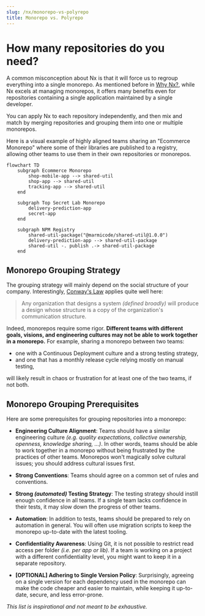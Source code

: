 ```yaml
---
slug: /nx/monorepo-vs-polyrepo
title: Monorepo vs. Polyrepo
---
```


# How many repositories do you need?

A common misconception about Nx is that it will force us to regroup everything into a single monorepo.
As mentioned before in [Why Nx?](./01-why-nx.md), while Nx excels at managing monorepos, it offers many benefits even for repositories containing a single application maintained by a single developer.

You can apply Nx to each repository independently, and then mix and match by merging repositories and grouping them into one or multiple monorepos.

Here is a visual example of highly aligned teams sharing an "Ecommerce Monorepo" where some of their libraries are published to a registry, allowing other teams to use them in their own repositories or monorepos.

```mermaid
flowchart TD
    subgraph Ecommerce Monorepo
        shop-mobile-app --> shared-util
        shop-app --> shared-util
        tracking-app --> shared-util
    end

    subgraph Top Secret Lab Monorepo
        delivery-prediction-app
        secret-app
    end

    subgraph NPM Registry
        shared-util-package("@marmicode/shared-util@1.0.0")
        delivery-prediction-app --> shared-util-package
        shared-util -. publish .-> shared-util-package
    end
```

## Monorepo Grouping Strategy

The grouping strategy will mainly depend on the social structure of your company.
Interestingly, [Conway's Law](http://www.melconway.com/Home/Conways_Law.html) applies quite well here:

> Any organization that designs a system _(defined broadly)_ will produce a design whose structure is a copy of the organization's communication structure.

Indeed, monorepos require some rigor. **Different teams with different goals, visions, and engineering cultures may not be able to work together in a monorepo.**
For example, sharing a monorepo between two teams:

- one with a Continuous Deployment culture and a strong testing strategy,
- and one that has a monthly release cycle relying mostly on manual testing,

will likely result in chaos or frustration for at least one of the two teams, if not both.

## Monorepo Grouping Prerequisites

Here are some prerequisites for grouping repositories into a monorepo:

- **Engineering Culture Alignment**: Teams should have a similar engineering culture _(e.g. quality expectations, collective ownership, openness, knowledge sharing, ...)_. In other words, teams should be able to work together in a monorepo without being frustrated by the practices of other teams. Monorepos won't magically solve cultural issues; you should address cultural issues first.

- **Strong Conventions**: Teams should agree on a common set of rules and conventions.

- **Strong _(automated)_ Testing Strategy**: The testing strategy should instill enough confidence in all teams. If a single team lacks confidence in their tests, it may slow down the progress of other teams.

- **Automation**: In addition to tests, teams should be prepared to rely on automation in general. You will often use migration scripts to keep the monorepo up-to-date with the latest tooling.

- **Confidentiality Awareness**: Using Git, it is not possible to restrict read access per folder _(i.e. per app or lib)_. If a team is working on a project with a different confidentiality level, you might want to keep it in a separate repository.

- **[OPTIONAL] Adhering to Single Version Policy**: Surprisingly, agreeing on a single version for each dependency used in the monorepo can make the code cheaper and easier to maintain, while keeping it up-to-date, secure, and less error-prone.

_This list is inspirational and not meant to be exhaustive._

